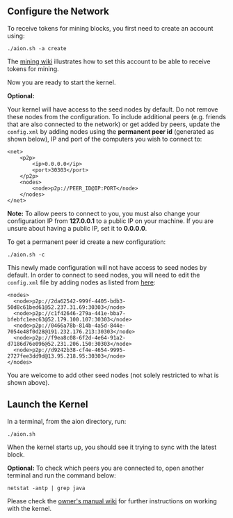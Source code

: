 ## Configure the Network

<!--In a terminal, run the command below to generate a default configuration: `./aion.sh -c`-->

To receive tokens for mining blocks, you first need to create an account using:
    
```
./aion.sh -a create
```

The [mining wiki](https://github.com/aionnetwork/aion/wiki/Internal-Miner) illustrates how to set this account to be able to receive tokens for mining.

Now you are ready to start the kernel.

**Optional:** 

Your kernel will have access to the seed nodes by default. Do not remove these nodes from the configuration. To include additional peers (e.g. friends that are also connected to the network) or get added by peers, update the `config.xml` by adding nodes using the **permanent peer id** (generated as shown below), IP and port of the computers you wish to connect to:
    
```
<net>
    <p2p>
        <ip>0.0.0.0</ip>
        <port>30303</port>
    </p2p>
    <nodes>
        <node>p2p://PEER_ID@IP:PORT</node>
    </nodes>
</net>
```
    
**Note:** To allow peers to connect to you, you must also change your configuration IP from **127.0.0.1** to a public IP on your machine. If you are unsure about having a public IP, set it to **0.0.0.0**.

To get a permanent peer id create a new configuration: 

```
./aion.sh -c
```

This newly made configuration will not have access to seed nodes by default. In order to connect to seed nodes, you will need to edit the `config.xml` file by adding nodes as listed from [here](https://github.com/aionnetwork/aion/wiki/Aion-Seed-nodes):

```
<nodes>
  <node>p2p://2da62542-999f-4405-bdb3-50d8c61bed61@52.237.31.69:30303</node>
  <node>p2p://c1f42646-279a-441e-bba7-bfebfc1eec63@52.179.100.107:30303</node>
  <node>p2p://0466a78b-814b-4a5d-844e-7054e48f0d28@191.232.176.213:30303</node>
  <node>p2p://f9ea8c08-6f2d-4e64-91a2-d7186d76e096@52.231.206.150:30303</node>
  <node>p2p://d9242b38-cf4e-4654-9995-2727fee3dd9d@13.95.218.95:30303</node>
</nodes>
```

You are welcome to add other seed nodes (not solely restricted to what is shown above).

## Launch the Kernel 

In a terminal, from the aion directory, run: 

```
./aion.sh
```

When the kernel starts up, you should see it trying to sync with the latest block. 

**Optional:** To check which peers you are connected to, open another terminal and run the command below:

```
netstat -antp | grep java
```

Please check the [owner's manual wiki](https://github.com/aionnetwork/aion/wiki/Aion-Owner's-Manual) for further instructions on working with the kernel. 
